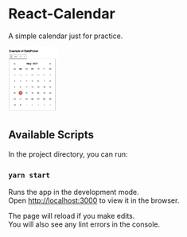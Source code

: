 # React-Calendar

A simple calendar just for practice.

<img src="./public/images/preview.png" width="100">

<!-- ![preview](./public/images/preview.png|width=100px) -->

## Available Scripts

In the project directory, you can run:

### `yarn start`

Runs the app in the development mode.\
Open [http://localhost:3000](http://localhost:3000) to view it in the browser.

The page will reload if you make edits.\
You will also see any lint errors in the console.